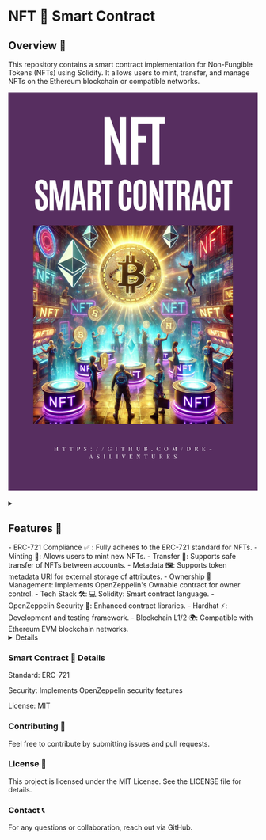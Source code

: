 # NFT 🎨 Smart Contract

## Overview 🚀 

This repository contains a smart contract implementation for Non-Fungible Tokens (NFTs) using Solidity. It allows users to mint, transfer, and manage NFTs on the Ethereum blockchain or compatible networks.

![NFTImage](https://github.com/Dre-AsiliVentures/NFT_SmartContract/blob/master/nft.png)

<details>
<summary>

## Features 🌟 
<summary>
- ERC-721  Compliance ✅ : Fully adheres to the ERC-721 standard for NFTs.
- Minting 🎨: Allows users to mint new NFTs.
- Transfer 🔄: Supports safe transfer of NFTs between accounts.
- Metadata 🖼: Supports token metadata URI for external storage of attributes.
- Ownership 🔐 Management: Implements OpenZeppelin's Ownable contract for owner control.
- Tech Stack 🛠: 💻 Solidity: Smart contract language.
- OpenZeppelin Security 🔏: Enhanced contract libraries.
- Hardhat ⚡: Development and testing framework.
- Blockchain L1/2 🌍: Compatible with Ethereum EVM blockchain networks.
</details>
<details>
</summary> 

## Installation 📥
</summary>

### Clone the repository:

git clone https://github.com/Dre-AsiliVentures/NFT_SmartContract.git
cd NFT_SmartContract


### Install dependencies:

npm install hardhat



### Usage ⚡ 

🛠 Compile the Smart Contract

npx hardhat compile

### Deploy the Smart Contract

Configure your environment variables in .env:

PRIVATE_KEY=your_wallet_private_key
INFURA_API_KEY=your_infura_api_key

Deploy to a testnet (e.g., Goerli):

npx hardhat run scripts/deploy.js --network goerli



### Mint an NFT 🎨

Use the contract’s mintNFT function to create a new NFT:

npx hardhat run scripts/mint.js --network goerli

### Testing 🧪 

Run unit tests using Hardhat:

npx hardhat test

</details>

### Smart Contract 📜  Details

Standard: ERC-721

Security: Implements OpenZeppelin security features

License: MIT

### Contributing 🤝 

Feel free to contribute by submitting issues and pull requests.

### License 📜 

This project is licensed under the MIT License. See the LICENSE file for details.

### Contact 📞

For any questions or collaboration, reach out via GitHub.




